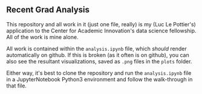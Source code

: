 ## Recent Grad Analysis

This repository and all work in it (just one file, really) is my (Luc Le Pottier's) application to the Center for Academic Innovation's data science fellowship. All of the work is mine alone.

All work is contained within the `analysis.ipynb` file, which *should* render automatically on github. If this is broken (as it often is on github), you can also see the resultant visualizations, saved as `.png` files in the `plots` folder.

Either way, it's best to clone the repository and run the `analysis.ipynb` file in a JupyterNotebook Python3 environment and follow the walk-through in that file.
